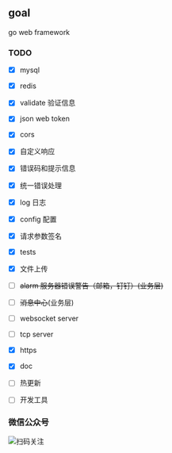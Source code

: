 ## goal
go web framework

### TODO

- [x] mysql
- [x] redis
- [x] validate 验证信息
- [x] json web token
- [x] cors
- [x] 自定义响应
- [x] 错误码和提示信息
- [x] 统一错误处理
- [x] log 日志
- [x] config 配置
- [x] 请求参数签名
- [x] tests
- [x] 文件上传
- [ ] ~~alarm 服务器错误警告（邮箱，钉钉）(业务层)~~
- [ ] ~~消息中心~~(业务层)

- [ ] websocket server
- [ ] tcp server
- [x] https
- [x] doc
- [ ] 热更新
- [ ] 开发工具


### 微信公众号
![扫码关注](https://tvax4.sinaimg.cn/large/a616b9a4gy1grl9d1rdpvj2076076wey.jpg)
